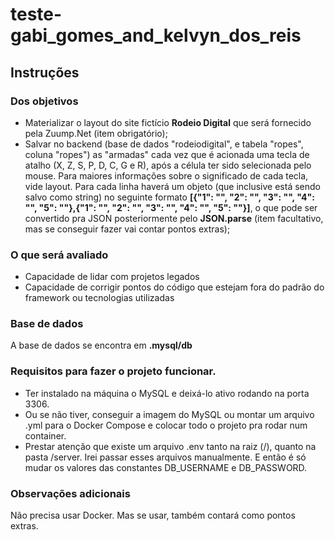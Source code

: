 # teste-gabi_gomes_and_kelvyn_dos_reis

## Instruções

### Dos objetivos

- Materializar o layout do site fictício **Rodeio Digital** que será fornecido pela Zuump.Net (item obrigatório);
- Salvar no backend (base de dados "rodeiodigital", e tabela "ropes", coluna "ropes") as "armadas" cada vez que é acionada uma tecla de atalho (X, Z, S, P, D, C, G e R), após a célula ter sido selecionada pelo mouse. Para maiores informações sobre o significado de cada tecla, vide layout. Para cada linha haverá um objeto (que inclusive está sendo salvo como string) no seguinte formato **[{"1": "", "2": "", "3": "", "4": "", "5": ""},{"1": "", "2": "", "3": "", "4": "", "5": ""}]**, o que pode ser convertido pra JSON posteriormente pelo **JSON.parse** (item facultativo, mas se conseguir fazer vai contar pontos extras);

### O que será avaliado

- Capacidade de lidar com projetos legados
- Capacidade de corrigir pontos do código que estejam fora do padrão do framework ou tecnologias utilizadas

### Base de dados

A base de dados se encontra em **.mysql/db**

### Requisitos para fazer o projeto funcionar.
- Ter instalado na máquina o MySQL e deixá-lo ativo rodando na porta 3306.
- Ou se não tiver, conseguir a imagem do MySQL ou montar um arquivo .yml para o Docker Compose e colocar todo o projeto pra rodar num container.
- Prestar atenção que existe um arquivo .env tanto na raiz (/), quanto na pasta /server. Irei passar esses arquivos manualmente. E então é só mudar os valores das constantes DB_USERNAME e DB_PASSWORD.

### Observações adicionais

Não precisa usar Docker. Mas se usar, também contará como pontos extras.